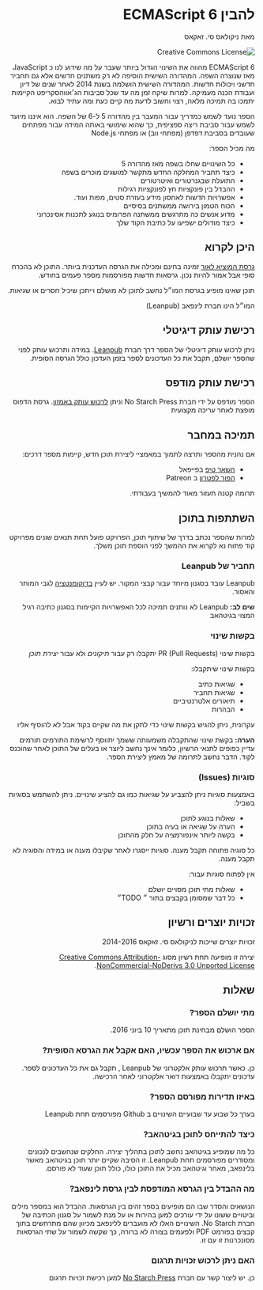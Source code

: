 <div dir="rtl">

# להבין ECMAScript 6

מאת ניקולאס סי. זאקאס

![Creative Commons License](http://i.creativecommons.org/l/by-nc-nd/3.0/88x31.png)

ECMAScript 6
מהווה את השינוי הגדול ביותר שעבר על מה שידוע לנו כ
JavaScript
מאז שנוצרה השפה. המהדורה השישית
הוסיפה לא רק משתנים חדשים אלא גם תחביר חדשני ויכולות חדשות.
המהדורה השישית הושלמה בשנת 2014
לאחר שנים של דיון
ועבודת הכנה מעמיקה.
למרות שיקח זמן מה עד שכל סביבות הג׳אווהסקריפט הקיימות יתמכו בה תמיכה מלאה,
רצוי וחשוב לדעת מה קיים כעת ומה עתיד לבוא.

הספר נועד לשמש כמדריך עבור המעבר בין מהדורה 5 ל-6 של השפה. הוא איננו מיועד לשמש עבור סביבת ריצה ספציפית, כך שהוא שימושי באותה המידה עבור מפתחים שעובדים בסביבת דפדפן
(מפתחי ווב)
או מפתחי 
Node.js

מה מכיל הספר:
* כל השינויים שחלו בשפה מאז מהדורה 5
* כיצד תחביר המחלקה החדש מתקשר למושגים מוכרים בשפה
* התועלת שבגנרטורים ואיטרטורים
* ההבדל בין פונקציות חץ לפונקציות רגילות
* אפשרויות חדשות לאחסון מידע בעזרת סטים, מפות ועוד.
* הכוח הטמון בירושה ממשתנים בסיסיים
* מדוע אנשים כה מתרגשים ממשתנה הפרומיס בנוגע לתכנות אסינכרוני
* כיצד מודולים ישפיעו על כתיבת הקוד שלך

## היכן לקרוא

[גרסת המוציא לאור](https://leanpub.com/understandinges6/read/)
זמינה בחינם ומכילה את הגרסה העדכנית ביותר.
התוכן לא בהכרח סופי אבל אמור להיות נכון. 
גרסאות חדשות מפורסמות מספר פעמים בחודש.

תוכן שאינו מופיע בגרסת המו״ל נחשב לתוכן לא מושלם וייתכן שיכיל חסרים או שגיאות.

המו״ל הינו חברת לינפאב
(Leanpub)

## רכישת עותק דיגיטלי

ניתן לרכוש עותק דיגיטלי של הספר דרך חברת
[Leanpub](https://leanpub.com/understandinges6). 
במידה ותרכוש עותק לפני שהספר יושלם, תקבל את כל העדכונים לספר בזמן העדכון כולל הגרסה הסופית.

## רכישת עותק מודפס

הספר מודפס על ידי חברת 
No Starch Press
וניתן
[לרכוש עותק באמזון](http://amzn.to/22YQOer).
גרסת הדפוס מופצת לאחר עריכה מקצועית

## תמיכה במחבר

אם נהנית מהספר ותרצה לתמוך במאמציי ליצירת תוכן חדש, קיימות מספר דרכים:

* [השאר טיפ](https://www.paypal.com/cgi-bin/webscr?cmd=_s-xclick&hosted_button_id=EFQLNGT3QEL6J) בפייפאל
* [הפוך לפטרון](https://patreon.com/nzakas) ב Patreon

תרומה קטנה תעזור מאוד להמשיך בעבודתי.

## השתתפות בתוכן

למרות שהספר נכתב בדרך של שיתוף תוכן, הפרויקט פועל תחת תנאים שונים מפרויקט קוד פתוח
נא לקרוא את ההמשך לפני הוספת תוכן משלך.

### תחביר של Leanpub

Leanpub
עובד בסגנון מיוחד עבור קבצי המקור. יש לעיין 
[בדוקומנטציה](https://leanpub.com/help/manual#leanpub-auto-styling-text)
לגבי המותר והאסור.

**שים לב:** 
Leanpub
לא נותנים תמיכה לכל האפשרויות הקיימות בסגנון כתיבה רגיל המצוי בגיטהאב

### בקשות שינוי
בקשות שינוי
PR (Pull Requests)
יתקבלו רק עבור *תיקונים*
ולא עבור *יצירת תוכן*

בקשות שינוי שיתקבלו:

* שגיאות כתיב
* שגיאות תחביר
* תיאורים אלטרנטיביים
* הבהרות

עקרונית, ניתן להגיש בקשות שינוי כדי לתקן את מה שקיים בקוד אבל לא להוסיף אליו

**הערה:** בקשת שינוי שהתקבלה משמעותה ששמך יתווסף לרשימת התורמים
תורמים עדיין כפופים לתנאי הרשיון, כלומר אינך נחשב ליוצר או בעלים של התוכן לאחר שהוכנס לקוד. הדבר נחשב לתרומה של מאמץ ליצירת הספר.

### סוגיות (Issues)
באמצעות סוגיות ניתן להצביע על שגיאות כמו גם להציע שינויים.
ניתן להשתמש בסוגיות בשביל:

* שאלות בנוגע לתוכן
* הערה על שגיאה או בעיה בתוכן
* בקשה ליותר אינפורמציה על חלק מהתוכן

כל סוגיה פתוחה תקבל מענה. סוגיות ייסגרו לאחר שקיבלו מענה או במידה והסוגיה לא תקבל מענה.

אין לפתוח סוגיות עבור:

* שאלות מתי תוכן מסויים יושלם
* כל דבר שמסומן בקבצים בתור ״ TODO״

## זכויות יוצרים ורשיון
זכויות יוצרים שייכות לניקולאס סי. זאקאס 2014-2016

יצירה זו מופיעה תחת רשיון מסוג 
[Creative Commons Attribution-NonCommercial-NoDerivs 3.0 Unported License](http://creativecommons.org/licenses/by-nc-nd/3.0/).

## שאלות 

### מתי יושלם הספר?

הספר הושלם מבחינת תוכן מתאריך 10 ביוני 2016.

### אם ארכוש את הספר עכשיו, האם אקבל את הגרסא הסופית?

כן. כאשר תרכוש עותק אלקטרוני של Leanpub , תקבל גם את כל העדכונים לספר. עדכונים יתקבלו באמצעות דואר אלקטרוני לאחר הרכישה.

### באיזו תדירות מפורסם הספר?

בערך כל שבוע עד שבועיים השינויים ב Github מפורסמים תחת Leanpub

### כיצד להתייחס לתוכן בגיטהאב?

כל מה שמופיע בגיטהאב נחשב לתוכן בתהליך יצירה.
החלקים שנחשבים לנכונים ומסודרים מפורסמים תחת
Leanpub. 
זו הסיבה שקיים יותר תוכן בגיטהאב מאשר בלינפאב, 
מאחר וגיטהאב מכיל את התוכן כולו, כולל תוכן שעוד לא פורסם.

### מה ההבדל בין הגרסא המודפסת לבין גרסת לינפאב?

הנושאים והסדר שבו הם מופיעים בספר זהים בין הגרסאות. ההבדל הוא במספר מילים וביטויים ששונו על ידי עורכים למען בהירות או על מנת לשמור על סגנון הכתיבה של חברת 
No Starch. 
השינויים האלו לא מועברים ללינפאב מכיוון שהם מתרחשים בתוך קבצים בפורמט 
PDF 
ולפעמים בצורה לא ברורה, כך שקשה לשמור על שתי הגרסאות מסונכרנות זו עם זו.

### האם ניתן לרכוש זכויות תרגום

כן. יש ליצור קשר עם חברת
[No Starch Press](https://www.nostarch.com/) 
למען רכישת זכויות תרגום

</div>